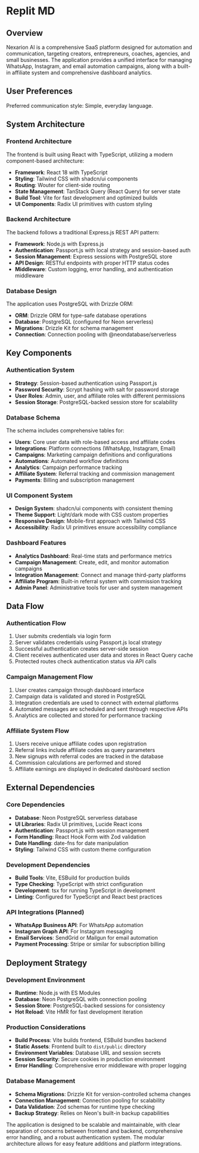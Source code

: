 # Replit MD

## Overview

Nexarion AI is a comprehensive SaaS platform designed for automation and communication, targeting creators, entrepreneurs, coaches, agencies, and small businesses. The application provides a unified interface for managing WhatsApp, Instagram, and email automation campaigns, along with a built-in affiliate system and comprehensive dashboard analytics.

## User Preferences

Preferred communication style: Simple, everyday language.

## System Architecture

### Frontend Architecture
The frontend is built using React with TypeScript, utilizing a modern component-based architecture:
- **Framework**: React 18 with TypeScript
- **Styling**: Tailwind CSS with shadcn/ui components
- **Routing**: Wouter for client-side routing
- **State Management**: TanStack Query (React Query) for server state
- **Build Tool**: Vite for fast development and optimized builds
- **UI Components**: Radix UI primitives with custom styling

### Backend Architecture
The backend follows a traditional Express.js REST API pattern:
- **Framework**: Node.js with Express.js
- **Authentication**: Passport.js with local strategy and session-based auth
- **Session Management**: Express sessions with PostgreSQL store
- **API Design**: RESTful endpoints with proper HTTP status codes
- **Middleware**: Custom logging, error handling, and authentication middleware

### Database Design
The application uses PostgreSQL with Drizzle ORM:
- **ORM**: Drizzle ORM for type-safe database operations
- **Database**: PostgreSQL (configured for Neon serverless)
- **Migrations**: Drizzle Kit for schema management
- **Connection**: Connection pooling with @neondatabase/serverless

## Key Components

### Authentication System
- **Strategy**: Session-based authentication using Passport.js
- **Password Security**: Scrypt hashing with salt for password storage
- **User Roles**: Admin, user, and affiliate roles with different permissions
- **Session Storage**: PostgreSQL-backed session store for scalability

### Database Schema
The schema includes comprehensive tables for:
- **Users**: Core user data with role-based access and affiliate codes
- **Integrations**: Platform connections (WhatsApp, Instagram, Email)
- **Campaigns**: Marketing campaign definitions and configurations
- **Automations**: Automated workflow definitions
- **Analytics**: Campaign performance tracking
- **Affiliate System**: Referral tracking and commission management
- **Payments**: Billing and subscription management

### UI Component System
- **Design System**: shadcn/ui components with consistent theming
- **Theme Support**: Light/dark mode with CSS custom properties
- **Responsive Design**: Mobile-first approach with Tailwind CSS
- **Accessibility**: Radix UI primitives ensure accessibility compliance

### Dashboard Features
- **Analytics Dashboard**: Real-time stats and performance metrics
- **Campaign Management**: Create, edit, and monitor automation campaigns
- **Integration Management**: Connect and manage third-party platforms
- **Affiliate Program**: Built-in referral system with commission tracking
- **Admin Panel**: Administrative tools for user and system management

## Data Flow

### Authentication Flow
1. User submits credentials via login form
2. Server validates credentials using Passport.js local strategy
3. Successful authentication creates server-side session
4. Client receives authenticated user data and stores in React Query cache
5. Protected routes check authentication status via API calls

### Campaign Management Flow
1. User creates campaign through dashboard interface
2. Campaign data is validated and stored in PostgreSQL
3. Integration credentials are used to connect with external platforms
4. Automated messages are scheduled and sent through respective APIs
5. Analytics are collected and stored for performance tracking

### Affiliate System Flow
1. Users receive unique affiliate codes upon registration
2. Referral links include affiliate codes as query parameters
3. New signups with referral codes are tracked in the database
4. Commission calculations are performed and stored
5. Affiliate earnings are displayed in dedicated dashboard section

## External Dependencies

### Core Dependencies
- **Database**: Neon PostgreSQL serverless database
- **UI Libraries**: Radix UI primitives, Lucide React icons
- **Authentication**: Passport.js with session management
- **Form Handling**: React Hook Form with Zod validation
- **Date Handling**: date-fns for date manipulation
- **Styling**: Tailwind CSS with custom theme configuration

### Development Dependencies
- **Build Tools**: Vite, ESBuild for production builds
- **Type Checking**: TypeScript with strict configuration
- **Development**: tsx for running TypeScript in development
- **Linting**: Configured for TypeScript and React best practices

### API Integrations (Planned)
- **WhatsApp Business API**: For WhatsApp automation
- **Instagram Graph API**: For Instagram messaging
- **Email Services**: SendGrid or Mailgun for email automation
- **Payment Processing**: Stripe or similar for subscription billing

## Deployment Strategy

### Development Environment
- **Runtime**: Node.js with ES Modules
- **Database**: Neon PostgreSQL with connection pooling
- **Session Store**: PostgreSQL-backed sessions for consistency
- **Hot Reload**: Vite HMR for fast development iteration

### Production Considerations
- **Build Process**: Vite builds frontend, ESBuild bundles backend
- **Static Assets**: Frontend built to `dist/public` directory
- **Environment Variables**: Database URL and session secrets
- **Session Security**: Secure cookies in production environment
- **Error Handling**: Comprehensive error middleware with proper logging

### Database Management
- **Schema Migrations**: Drizzle Kit for version-controlled schema changes
- **Connection Management**: Connection pooling for scalability
- **Data Validation**: Zod schemas for runtime type checking
- **Backup Strategy**: Relies on Neon's built-in backup capabilities

The application is designed to be scalable and maintainable, with clear separation of concerns between frontend and backend, comprehensive error handling, and a robust authentication system. The modular architecture allows for easy feature additions and platform integrations.

